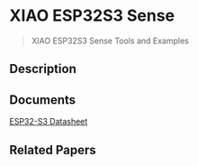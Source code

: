 # XIAO ESP32S3 Sense
> XIAO ESP32S3 Sense Tools and Examples

## Description


## Documents
[ESP32-S3 Datasheet](https://github.com/SCorreiaPT/XIAO_ESP32S3_Sense/blob/main/Documents/OV2640-datasheet.pdf)


## Related Papers
